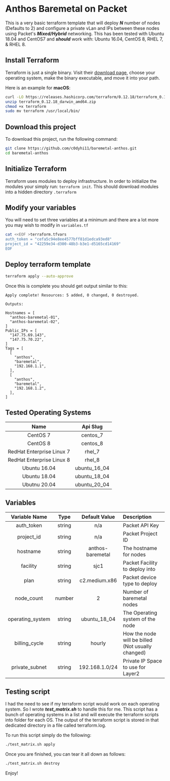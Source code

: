 # Anthos Baremetal on Packet
This is a very basic terraform template that will deploy ***N*** number of nodes (Defaults to 2) and configure a private vLan and IPs between these nodes using Packet's ***Mixed/Hybrid*** networking. This has been tested with Ubuntu 18.04 and CentOS7 and ***should*** work with: Ubuntu 16.04, CentOS 8, RHEL 7, & RHEL 8.
## Install Terraform 
Terraform is just a single binary.  Visit their [download page](https://www.terraform.io/downloads.html), choose your operating system, make the binary executable, and move it into your path. 
 
Here is an example for **macOS**: 
```bash 
curl -LO https://releases.hashicorp.com/terraform/0.12.18/terraform_0.12.18_darwin_amd64.zip 
unzip terraform_0.12.18_darwin_amd64.zip 
chmod +x terraform 
sudo mv terraform /usr/local/bin/ 
``` 
 
## Download this project
To download this project, run the following command:

```bash
git clone https://github.com/c0dyhi11/baremetal-anthos.git
cd baremetal-anthos
```

## Initialize Terraform 
Terraform uses modules to deploy infrastructure. In order to initialize the modules your simply run: `terraform init`. This should download modules into a hidden directory `.terraform` 
 
## Modify your variables 
You will need to set three variables at a minimum and there are a lot more you may wish to modify in `variables.tf`
```bash 
cat <<EOF >terraform.tfvars 
auth_token = "cefa5c94e8ee4577bff81d1edca93ed8" 
project_id = "42259e34-d300-48b3-b3e1-d5165cd14169" 
EOF 
``` 

## Deploy terraform template
```bash
terraform apply --auto-approve
```
Once this is complete you should get output similar to this:
```
Apply complete! Resources: 5 added, 0 changed, 0 destroyed.

Outputs:

Hostnames = [
  "anthos-baremetal-01",
  "anthos-baremetal-02",
]
Public_IPs = [
  "147.75.69.143",
  "147.75.70.22",
]
Tags = [
  [
    "anthos",
    "baremetal",
    "192.168.1.1",
  ],
  [
    "anthos",
    "baremetal",
    "192.168.1.2",
  ],
]
```

## Tested Operating Systems

| Name | Api Slug |
| :--: |:-------: |
| CentOS 7 | centos_7 |
| CentOS 8 | centos_8 |
| RedHat Enterprise Linux 7 | rhel_7 |
| RedHat Enterprise Linux 8 | rhel_8 |
| Ubuntu 16.04 | ubuntu_16_04 |
| Ubuntu 18.04 | ubuntu_18_04 |
| Ubutnu 20.04 | ubuntu_20_04 |

## Variables
| Variable Name | Type | Default Value | Description |
| :-----------: |:---: | :------------:|:------------|
| auth_token | string | n/a | Packet API Key |
| project_id | string | n/a | Packet Project ID |
| hostname | string | anthos-baremetal | The hostname for nodes |
| facility | string | sjc1 | Packet  Facility  to  deploy  into |
| plan | string | c2.medium.x86 | Packet  device  type  to  deploy |
| node_count | number | 2 | Number  of  baremetal  nodes |
| operating_system | string | ubuntu_18_04 | The  Operating  system  of  the  node |
| billing_cycle | string | hourly | How  the  node  will  be  billed (Not  usually  changed) |
| private_subnet | string | 192.168.1.0/24 | Private  IP  Space  to  use  for  Layer2 |

## Testing script
I had the need to see if my terraform script would work on each operating system. So I wrote ***test_matrix.sh*** to handle this for me. This script has a bunch of operating systems in a list and will execute the terraform scripts into folder for each OS. The output of the terraform script is stored in that dedicated directory in a file called terraform.log.

To run this script simply do the following:
```bash
./test_matrix.sh apply
```
Once you are finished, you can tear it all down as follows:
```bash
./test_matrix.sh destroy
```

Enjoy!

